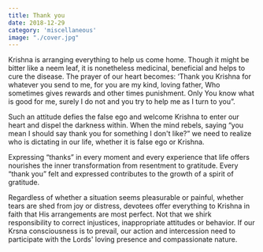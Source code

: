 ```yaml
---
title: Thank you
date: 2018-12-29
category: 'miscellaneous'
image: "./cover.jpg"
---
```


Krishna is arranging everything to help us come home. Though it might be bitter like a neem leaf, it is nonetheless medicinal, beneficial and helps to cure the disease. The prayer of our heart becomes: ‘Thank you Krishna for whatever you send to me, for you are my kind, loving father, Who sometimes gives rewards and other times punishment. Only You know what is good for me, surely I do not and you try to help me as I turn to you”.

Such an attitude defies the false ego and welcome Krishna to enter our heart and dispel the darkness within. When the mind rebels, saying “you mean I should say thank you for something I don't like?” we need to realize who is dictating in our life, whether it is false ego or Krishna.

Expressing “thanks” in every moment and every experience that life offers nourishes the inner transformation from resentment to gratitude. Every “thank you” felt and expressed contributes to the growth of a spirit of gratitude.

Regardless of whether a situation seems pleasurable or painful, whether tears are shed from joy or distress, devotees offer everything to Krishna in faith that His arrangements are most perfect. Not that we shirk responsibility to correct injustices, inappropriate attitudes or behavior. If our Krsna consciousness is to prevail, our action and intercession need to participate with the Lords' loving presence and compassionate nature.